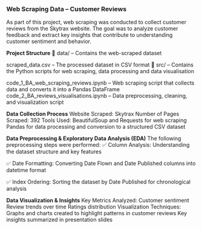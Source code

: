 ### Web Scraping Data – Customer Reviews
As part of this project, web scraping was conducted to collect customer reviews from the Skytrax website. The goal was to analyze customer feedback and extract key insights that contribute to understanding customer sentiment and behavior.

**Project Structure**
📂 data/ – Contains the web-scraped dataset

scraped_data.csv – The processed dataset in CSV format
📂 src/ – Contains the Python scripts for web scraping, data processing and data visualisation

code_1_BA_web_scraping_reviews.ipynb – Web scraping script that collects data and converts it into a Pandas DataFrame
code_2_BA_reviews_visualisations.ipynb – Data preprocessing, cleaning, and visualization script

**Data Collection Process**
Website Scraped: Skytrax
Number of Pages Scraped: 392
Tools Used:
BeautifulSoup and Requests for web scraping
Pandas for data processing and conversion to a structured CSV dataset

**Data Preprocessing & Exploratory Data Analysis (EDA)**
The following preprocessing steps were performed:
✅ Column Analysis: Understanding the dataset structure and key features

✅ Date Formatting: Converting Date Flown and Date Published columns into datetime format

✅ Index Ordering: Sorting the dataset by Date Published for chronological analysis

**Data Visualization & Insights**
Key Metrics Analyzed:
Customer sentiment
Review trends over time
Ratings distribution
Visualization Techniques:
Graphs and charts created to highlight patterns in customer reviews
Key insights summarized in presentation slides
